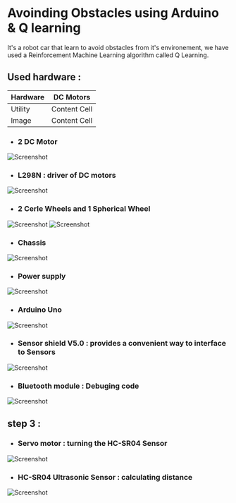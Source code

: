 # Avoinding Obstacles using Arduino & Q learning
It's a robot car that learn to avoid obstacles from it's environement, we have used a Reinforcement Machine Learning algorithm called Q Learning. 





## Used hardware : 
| Hardware  | DC Motors |
| ------------- | ------------- |
| Utility  | Content Cell  |
| Image | Content Cell  |


* ### 2 DC Motor
![Screenshot](./Images/dcMotor.jpg)

* ### L298N : driver of DC motors
![Screenshot](./Images/driver.jpg)

* ### 2 Cerle Wheels and 1 Spherical Wheel 
![Screenshot](Images/wheels.jpg) ![Screenshot](Images/spherical_wheel.jpg)

* ### Chassis 
![Screenshot](Images/chassis.jpg)

* ### Power supply
![Screenshot](Images/uno.jpg)

* ### Arduino Uno
![Screenshot](Images/uno.jpg)

* ### Sensor shield V5.0 : provides a convenient way to interface to Sensors
![Screenshot](Images/sensor_shield.png)
 
* ### Bluetooth module : Debuging code
![Screenshot](Images/bluetooth.png)

## step 3 :
* ### Servo motor : turning the HC-SR04 Sensor
![Screenshot](Images/servoMotor.jpg)

* ### HC-SR04 Ultrasonic Sensor : calculating distance
![Screenshot](Images/ultrasonic.jpg)





